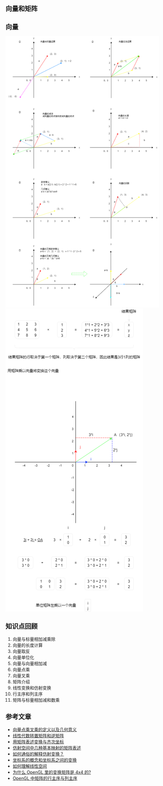 ## 向量和矩阵

## 向量

![image-20210501160950334](images/vector.png)
![image-20210501160950334](images/analysis.png)

## 知识点回顾

1. 向量与标量相加减乘除
2. 向量的长度计算
3. 向量取反
4. 向量单位化
5. 向量与向量相加减
6. 向量点乘
7. 向量叉乘
8. 矩阵介绍
9. 线性变换和仿射变换
10. 行主序和列主序
11. 矩阵与标量相加减和数乘

## 参考文章

-   [向量点乘叉乘的定义以及几何意义](http://www.360doc.com/content/19/1222/18/40070800_881412732.shtml)
-   [线性代数转置矩阵和逆矩阵](https://blog.csdn.net/yinhun2012/article/details/84236202)
-   [用矩阵表述变换与齐次坐标](https://www.jianshu.com/p/c3e887c4c4f4)
-   [仿射空间中几种基本映射的矩阵表述](https://www.jianshu.com/p/ccdee786acbd)
-   [如何通俗的解释仿射变换？](https://www.matongxue.com/madocs/244/)
-   [坐标系的概念和坐标系之间的变换](https://www.jianshu.com/p/f6b1b6d1f5ee)
-   [如何理解线性空间](https://www.zhihu.com/question/24086219)
-   [为什么 OpenGL 里的变换矩阵是 4x4 的?](https://juejin.cn/post/6886474840111317005)
-   [OpenGL 中矩阵的行主序与列主序](https://www.jianshu.com/p/bfc8327eaad3)
